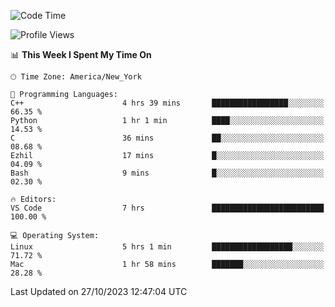 <!--START_SECTION:waka-->
![Code Time](http://img.shields.io/badge/Code%20Time-570%20hrs%2019%20mins-blue)

![Profile Views](http://img.shields.io/badge/Profile%20Views-0-blue)

📊 **This Week I Spent My Time On** 

```text
🕑︎ Time Zone: America/New_York

💬 Programming Languages: 
C++                      4 hrs 39 mins       █████████████████░░░░░░░░   66.35 % 
Python                   1 hr 1 min          ████░░░░░░░░░░░░░░░░░░░░░   14.53 % 
C                        36 mins             ██░░░░░░░░░░░░░░░░░░░░░░░   08.68 % 
Ezhil                    17 mins             █░░░░░░░░░░░░░░░░░░░░░░░░   04.09 % 
Bash                     9 mins              █░░░░░░░░░░░░░░░░░░░░░░░░   02.30 % 

🔥 Editors: 
VS Code                  7 hrs               █████████████████████████   100.00 % 

💻 Operating System: 
Linux                    5 hrs 1 min         ██████████████████░░░░░░░   71.72 % 
Mac                      1 hr 58 mins        ███████░░░░░░░░░░░░░░░░░░   28.28 % 
```


 Last Updated on 27/10/2023 12:47:04 UTC
<!--END_SECTION:waka-->
